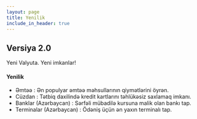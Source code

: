 ```yaml
---
layout: page
title: Yenilik
include_in_header: true
---
```


## Versiya 2.0 
Yeni Valyuta. Yeni imkanlar! 

#### Yenilik
- Əmtəə : Ən populyar əmtəə məhsullarının qiymətlərini öyrən.
- Cüzdan : Tətbiq daxilində kredit kartlarını təhlükəsiz saxlamaq imkanı.
- Banklar (Azərbaycan) : Sərfəli mübadilə kursuna malik olan bankı tap.
- Terminalar (Azərbaycan) : Ödəniş üçün ən yaxın terminalı tap.

<br>
